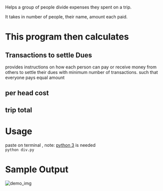 Helps a group of people divide expenses they spent on a trip.

It takes in number of people, their name, amount each paid.
# This program then calculates
## Transactions to settle Dues
provides instructions on how each person can pay or receive money from others to settle their dues with minimum number of transactions.
such that everyone pays equal amount
## per head cost
## trip total

# Usage
paste on terminal , note: [python 3](https://www.python.org/) is needed\
`python div.py`
# Sample Output
![demo_img](https://github.com/NishchayKQ/divider/assets/108711354/50d27ccf-62e6-4871-a5ad-e26801aae378)

